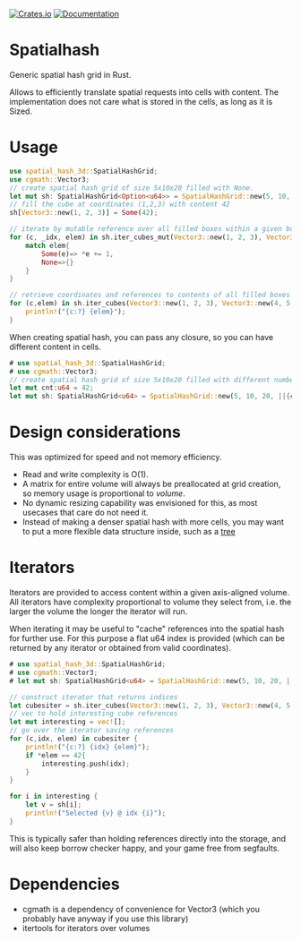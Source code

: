 [![Crates.io](https://img.shields.io/crates/v/spatial_hash_3d)](https://crates.io/crates/spatial_hash_3d)
[![Documentation](https://docs.rs/spatial_hash_3d/badge.svg)](https://docs.rs/spatial_hash_3d/)


# Spatialhash
Generic spatial hash grid in Rust. 

Allows to efficiently translate spatial requests into cells with content. 
The implementation does not care what is stored in the cells, as long as it is Sized.


# Usage

```rust
use spatial_hash_3d::SpatialHashGrid;
use cgmath::Vector3;
// create spatial hash grid of size 5x10x20 filled with None.
let mut sh: SpatialHashGrid<Option<u64>> = SpatialHashGrid::new(5, 10, 20, ||{None});
// fill the cube at coordinates (1,2,3) with content 42
sh[Vector3::new(1, 2, 3)] = Some(42);

// iterate by mutable reference over all filled boxes within a given bounding volume
for (c, _idx, elem) in sh.iter_cubes_mut(Vector3::new(1, 2, 3), Vector3::new(4, 5, 4)) {
    match elem{
        Some(e)=> *e += 1,
        None=>{}
    }
}

// retrieve coordinates and references to contents of all filled boxes within a given volume
for (c,elem) in sh.iter_cubes(Vector3::new(1, 2, 3), Vector3::new(4, 5, 4)).filter_map(|(c, e)| Some((c,e.as_ref()?))) {
    println!("{c:?} {elem}");
}

```

When creating spatial hash, you can pass any closure, so you can have different content in cells.

```rust
# use spatial_hash_3d::SpatialHashGrid;
# use cgmath::Vector3;
// create spatial hash grid of size 5x10x20 filled with different numbers.
let mut cnt:u64 = 42;
let mut sh: SpatialHashGrid<u64> = SpatialHashGrid::new(5, 10, 20, ||{cnt +=1; cnt});
```

# Design considerations
This was optimized for speed and not memory efficiency.

 - Read and write complexity is O(1).
 - A matrix for entire volume will always be preallocated at grid creation, so memory usage is proportional to *volume*.
 - No dynamic resizing capability was envisioned for this, as most usecases that care do not need it.
 - Instead of making a denser spatial hash with more cells, you may want to put a more flexible data structure inside, such as a [tree](https://crates.io/crates/spatialtree)

# Iterators
Iterators are provided to access content within a given axis-aligned volume. All iterators have complexity proportional to
volume they select from, i.e. the larger the volume the longer the iterator will run.

When iterating it may be useful to "cache" references into the spatial hash for further use. For this purpose a flat u64 index
is provided (which can be returned by any iterator or obtained from valid coordinates).
```rust
# use spatial_hash_3d::SpatialHashGrid;
# use cgmath::Vector3;
# let mut sh: SpatialHashGrid<u64> = SpatialHashGrid::new(5, 10, 20, ||{0});

// construct iterator that returns indices
let cubesiter = sh.iter_cubes(Vector3::new(1, 2, 3), Vector3::new(4, 5, 4)).with_index();
// vec to hold interesting cube references
let mut interesting = vec![];
// go over the iterator saving references
for (c,idx, elem) in cubesiter {
    println!("{c:?} {idx} {elem}");
    if *elem == 42{
        interesting.push(idx);
    }
}

for i in interesting {
    let v = sh[i];
    println!("Selected {v} @ idx {i}");
}

```

This is typically safer than holding references directly into the storage, and will also keep borrow checker happy, and your game free from segfaults.


# Dependencies
 - cgmath is a dependency of convenience for Vector3 (which you probably have anyway if you use this library)
 - itertools for iterators over volumes

